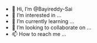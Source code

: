 - 👋 Hi, I’m @Bayireddy-Sai
- 👀 I’m interested in ...
- 🌱 I’m currently learning ...
- 💞️ I’m looking to collaborate on ...
- 📫 How to reach me ...

<!---
Bayireddy-Sai/Bayireddy-Sai is a ✨ special ✨ repository because its `README.md` (this file) appears on your GitHub profile.
You can click the Preview link to take a look at your changes.
--->

